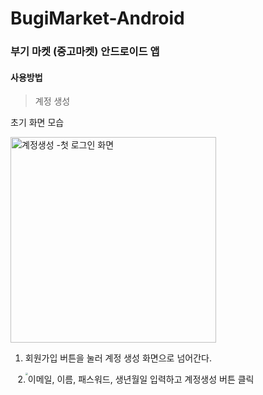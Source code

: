 # BugiMarket-Android
###  부기 마켓 (중고마켓) 안드로이드 앱 

#### 사용방법 

> 계정 생성

초기 화면 모습

<img width="329" alt="계정생성 -첫 로그인 화면" src="https://github.com/syw1236/BugiMarket-Android/assets/120784103/e44211a8-5f1b-4ea5-b955-ac683ed9267c">

1. 회원가입 버튼을 눌러 계정 생성 화면으로 넘어간다.

   <img src="C:\Users\user\OneDrive\바탕 화면\문서 이미지\회원가입 화면.png" style="float: left; zoom: 25%;" />

2. 이메일, 이름, 패스워드, 생년월일 입력하고 계정생성 버튼 클릭
